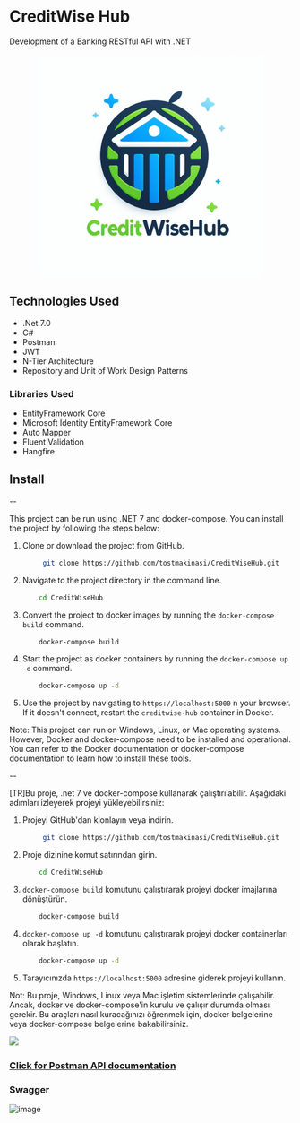 
# CreditWise Hub 

Development of a Banking RESTful API with .NET

<p align="center">
  <img src="./_ca5cb410-fb83-439d-963f-317523b33512.jpeg" align =center width="400">
</p>



## Technologies Used
 - .Net 7.0
 - C#
 - Postman
 - JWT
 - N-Tier Architecture
 - Repository and Unit of Work Design Patterns
 ### Libraries Used
 - EntityFramework Core
 - Microsoft Identity EntityFramework Core
 - Auto Mapper
 - Fluent Validation
 - Hangfire

## Install
--

This project can be run using .NET 7 and docker-compose. You can install the project by following the steps below:

1. Clone or download the project from GitHub.
   ```bash 
        git clone https://github.com/tostmakinasi/CreditWiseHub.git
    ```
2. Navigate to the project directory in the command line.
    ```bash 
        cd CreditWiseHub
    ```

3. Convert the project to docker images by running the `docker-compose build` command.
    ```bash
        docker-compose build
    ```

4. Start the project as docker containers by running the `docker-compose up -d` command.
    ```bash
        docker-compose up -d
    ```

5. Use the project by navigating to `https://localhost:5000` n your browser. If it doesn't connect, restart the `creditwise-hub` container in Docker.

Note: This project can run on Windows, Linux, or Mac operating systems. However, Docker and docker-compose need to be installed and operational. You can refer to the Docker documentation or docker-compose documentation to learn how to install these tools.

--

[TR]Bu proje, .net 7 ve docker-compose kullanarak çalıştırılabilir. Aşağıdaki adımları izleyerek projeyi yükleyebilirsiniz:

1. Projeyi GitHub'dan klonlayın veya indirin.
   ```bash 
        git clone https://github.com/tostmakinasi/CreditWiseHub.git
    ```
2. Proje dizinine komut satırından girin.
    ```bash 
        cd CreditWiseHub
    ```

3. `docker-compose build` komutunu çalıştırarak projeyi docker imajlarına dönüştürün.
    ```bash
        docker-compose build
    ```

4. `docker-compose up -d` komutunu çalıştırarak projeyi docker containerları olarak başlatın.
    ```bash
        docker-compose up -d
    ```

5. Tarayıcınızda `https://localhost:5000` adresine giderek projeyi kullanın.

Not: Bu proje, Windows, Linux veya Mac işletim sistemlerinde çalışabilir. Ancak, docker ve docker-compose'in kurulu ve çalışır durumda olması gerekir. Bu araçları nasıl kuracağınızı öğrenmek için, docker belgelerine veya docker-compose belgelerine bakabilirsiniz.

<a href="https://documenter.getpostman.com/view/28275528/2s9YsJAXVi"><img src="https://raw.githubusercontent.com/postmanlabs/postmanlabs.github.io/develop/global-artefacts/postman-logo%2Btext-320x132.png" /></a>

### [Click for Postman API documentation](https://documenter.getpostman.com/view/28275528/2s9YsJAXVi) 

### Swagger

![image](https://github.com/tostmakinasi/CreditWiseHub/blob/master/Assets/SwaggerUI-localhost.png)

